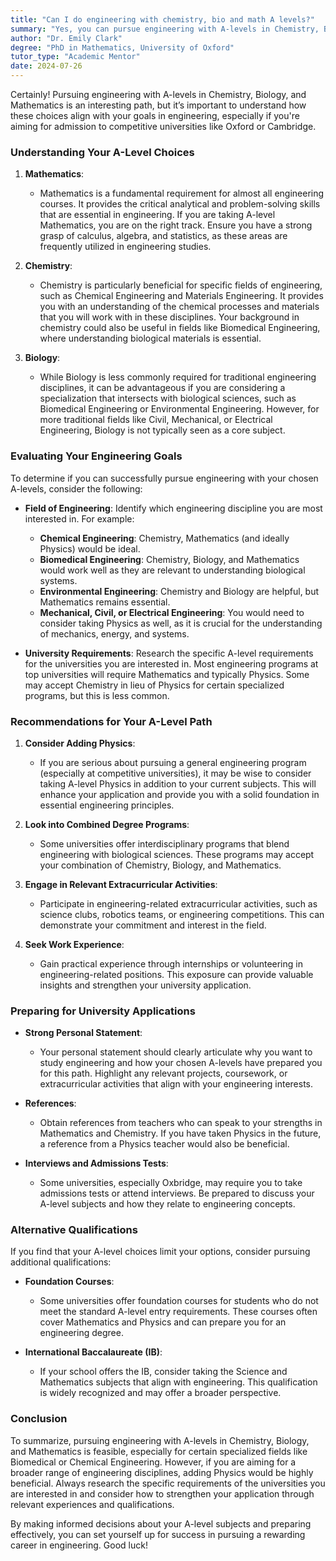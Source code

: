 ```yaml
---
title: "Can I do engineering with chemistry, bio and math A levels?"
summary: "Yes, you can pursue engineering with A-levels in Chemistry, Biology, and Mathematics, but strong math skills are essential for success."
author: "Dr. Emily Clark"
degree: "PhD in Mathematics, University of Oxford"
tutor_type: "Academic Mentor"
date: 2024-07-26
---
```


Certainly! Pursuing engineering with A-levels in Chemistry, Biology, and Mathematics is an interesting path, but it’s important to understand how these choices align with your goals in engineering, especially if you're aiming for admission to competitive universities like Oxford or Cambridge.

### Understanding Your A-Level Choices

1. **Mathematics**: 
   - Mathematics is a fundamental requirement for almost all engineering courses. It provides the critical analytical and problem-solving skills that are essential in engineering. If you are taking A-level Mathematics, you are on the right track. Ensure you have a strong grasp of calculus, algebra, and statistics, as these areas are frequently utilized in engineering studies.

2. **Chemistry**: 
   - Chemistry is particularly beneficial for specific fields of engineering, such as Chemical Engineering and Materials Engineering. It provides you with an understanding of the chemical processes and materials that you will work with in these disciplines. Your background in chemistry could also be useful in fields like Biomedical Engineering, where understanding biological materials is essential.

3. **Biology**: 
   - While Biology is less commonly required for traditional engineering disciplines, it can be advantageous if you are considering a specialization that intersects with biological sciences, such as Biomedical Engineering or Environmental Engineering. However, for more traditional fields like Civil, Mechanical, or Electrical Engineering, Biology is not typically seen as a core subject.

### Evaluating Your Engineering Goals

To determine if you can successfully pursue engineering with your chosen A-levels, consider the following:

- **Field of Engineering**: Identify which engineering discipline you are most interested in. For example:
  - **Chemical Engineering**: Chemistry, Mathematics (and ideally Physics) would be ideal.
  - **Biomedical Engineering**: Chemistry, Biology, and Mathematics would work well as they are relevant to understanding biological systems.
  - **Environmental Engineering**: Chemistry and Biology are helpful, but Mathematics remains essential.
  - **Mechanical, Civil, or Electrical Engineering**: You would need to consider taking Physics as well, as it is crucial for the understanding of mechanics, energy, and systems.

- **University Requirements**: Research the specific A-level requirements for the universities you are interested in. Most engineering programs at top universities will require Mathematics and typically Physics. Some may accept Chemistry in lieu of Physics for certain specialized programs, but this is less common. 

### Recommendations for Your A-Level Path

1. **Consider Adding Physics**: 
   - If you are serious about pursuing a general engineering program (especially at competitive universities), it may be wise to consider taking A-level Physics in addition to your current subjects. This will enhance your application and provide you with a solid foundation in essential engineering principles.

2. **Look into Combined Degree Programs**: 
   - Some universities offer interdisciplinary programs that blend engineering with biological sciences. These programs may accept your combination of Chemistry, Biology, and Mathematics.

3. **Engage in Relevant Extracurricular Activities**: 
   - Participate in engineering-related extracurricular activities, such as science clubs, robotics teams, or engineering competitions. This can demonstrate your commitment and interest in the field.

4. **Seek Work Experience**: 
   - Gain practical experience through internships or volunteering in engineering-related positions. This exposure can provide valuable insights and strengthen your university application.

### Preparing for University Applications

- **Strong Personal Statement**: 
   - Your personal statement should clearly articulate why you want to study engineering and how your chosen A-levels have prepared you for this path. Highlight any relevant projects, coursework, or extracurricular activities that align with your engineering interests.

- **References**: 
   - Obtain references from teachers who can speak to your strengths in Mathematics and Chemistry. If you have taken Physics in the future, a reference from a Physics teacher would also be beneficial.

- **Interviews and Admissions Tests**: 
   - Some universities, especially Oxbridge, may require you to take admissions tests or attend interviews. Be prepared to discuss your A-level subjects and how they relate to engineering concepts.

### Alternative Qualifications

If you find that your A-level choices limit your options, consider pursuing additional qualifications:

- **Foundation Courses**: 
   - Some universities offer foundation courses for students who do not meet the standard A-level entry requirements. These courses often cover Mathematics and Physics and can prepare you for an engineering degree.

- **International Baccalaureate (IB)**: 
   - If your school offers the IB, consider taking the Science and Mathematics subjects that align with engineering. This qualification is widely recognized and may offer a broader perspective.

### Conclusion

To summarize, pursuing engineering with A-levels in Chemistry, Biology, and Mathematics is feasible, especially for certain specialized fields like Biomedical or Chemical Engineering. However, if you are aiming for a broader range of engineering disciplines, adding Physics would be highly beneficial. Always research the specific requirements of the universities you are interested in and consider how to strengthen your application through relevant experiences and qualifications.

By making informed decisions about your A-level subjects and preparing effectively, you can set yourself up for success in pursuing a rewarding career in engineering. Good luck!
    